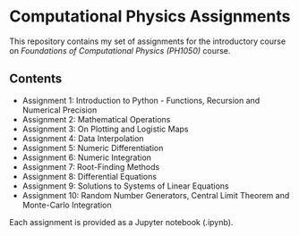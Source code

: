 # Computational Physics Assignments

This repository contains my set of assignments for the introductory course on  *Foundations of Computational Physics (PH1050)* course.

## Contents

- Assignment 1: Introduction to Python - Functions, Recursion and Numerical Precision
- Assignment 2: Mathematical Operations
- Assignment 3: On Plotting and Logistic Maps
- Assignment 4: Data Interpolation
- Assignment 5: Numeric Differentiation
- Assignment 6: Numeric Integration
- Assignment 7: Root-Finding Methods
- Assignment 8: Differential Equations
- Assignment 9: Solutions to Systems of Linear Equations
- Assignment 10: Random Number Generators, Central Limit Theorem and Monte-Carlo Integration


Each assignment is provided as a Jupyter notebook (.ipynb).





